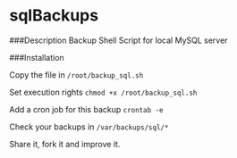 sqlBackups
==========

###Description
Backup Shell Script for local MySQL server

###Installation

Copy the file in 
`/root/backup_sql.sh`

Set execution rights
`chmod +x /root/backup_sql.sh`

Add a cron job for this backup
`crontab -e`

Check your backups in 
`/var/backups/sql/*`

Share it, fork it and improve it.
